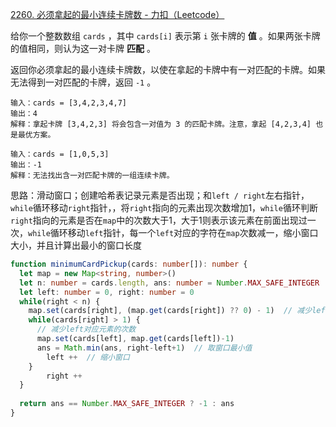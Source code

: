 [2260. 必须拿起的最小连续卡牌数 - 力扣（Leetcode）](https://leetcode.cn/problems/minimum-consecutive-cards-to-pick-up/description/)

给你一个整数数组 `cards` ，其中 `cards[i]` 表示第 `i` 张卡牌的 **值** 。如果两张卡牌的值相同，则认为这一对卡牌 **匹配** 。

返回你必须拿起的最小连续卡牌数，以使在拿起的卡牌中有一对匹配的卡牌。如果无法得到一对匹配的卡牌，返回 `-1` 。

```
输入：cards = [3,4,2,3,4,7]
输出：4
解释：拿起卡牌 [3,4,2,3] 将会包含一对值为 3 的匹配卡牌。注意，拿起 [4,2,3,4] 也是最优方案。

输入：cards = [1,0,5,3]
输出：-1
解释：无法找出含一对匹配卡牌的一组连续卡牌。
```

思路：滑动窗口；创建哈希表记录元素是否出现；和`left / right`左右指针，`while`循环移动`right`指针，，将`right`指向的元素出现次数增加1，`while`循环判断`right`指向的元素是否在`map`中的次数大于1，大于1则表示该元素在前面出现过一次，`while`循环移动`left`指针，每一个`left`对应的字符在`map`次数减一，缩小窗口大小，并且计算出最小的窗口长度

```typescript
function minimumCardPickup(cards: number[]): number {
  let map = new Map<string, number>()
  let n: number = cards.length, ans: number = Number.MAX_SAFE_INTEGER
  let left: number = 0, right: number = 0
  while(right < n) {
    map.set(cards[right], (map.get(cards[right]) ?? 0) - 1)  // 减少left指向的次数
   	while(cards[right] > 1) {
      // 减少left对应元素的次数
      map.set(cards[left], map.get(cards[left])-1)
      ans = Math.min(ans, right-left+1)  // 取窗口最小值
    	left ++  // 缩小窗口
    }
		right ++
  }
  
  return ans == Number.MAX_SAFE_INTEGER ? -1 : ans
}
```

